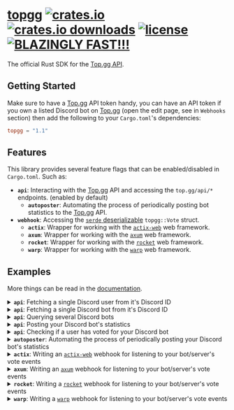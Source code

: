 # [topgg](https://crates.io/crates/topgg) [![crates.io][crates-io-image]][crates-io-url] [![crates.io downloads][crates-io-downloads-image]][crates-io-url] [![license][github-license-image]][github-license-url] [![BLAZINGLY FAST!!!][blazingly-fast-image]][blazingly-fast-url]

[crates-io-image]: https://img.shields.io/crates/v/topgg?style=flat-square
[crates-io-downloads-image]: https://img.shields.io/crates/d/topgg?style=flat-square
[crates-io-url]: https://crates.io/crates/topgg
[github-license-image]: https://img.shields.io/github/license/top-gg/rust-sdk?style=flat-square
[github-license-url]: https://github.com/top-gg/rust-sdk/blob/main/LICENSE
[blazingly-fast-image]: https://img.shields.io/badge/speed-BLAZINGLY%20FAST!!!%20%F0%9F%94%A5%F0%9F%9A%80%F0%9F%92%AA%F0%9F%98%8E-brightgreen.svg?style=flat-square
[blazingly-fast-url]: https://twitter.com/acdlite/status/974390255393505280
The official Rust SDK for the [Top.gg API](https://docs.top.gg).

## Getting Started

Make sure to have a [Top.gg](https://top.gg) API token handy, you can have an API token if you own a listed Discord bot on [Top.gg](https://top.gg) (open the edit page, see in `Webhooks` section) then add the following to your `Cargo.toml`'s dependencies:

```toml
topgg = "1.1"
```

## Features

This library provides several feature flags that can be enabled/disabled in `Cargo.toml`. Such as:

- **`api`**: Interacting with the [Top.gg](https://top.gg) API and accessing the `top.gg/api/*` endpoints. (enabled by default)
  - **`autoposter`**: Automating the process of periodically posting bot statistics to the [Top.gg](https://top.gg) API.
- **`webhook`**: Accessing the [`serde` deserializable](https://docs.rs/serde/latest/serde/de/trait.DeserializeOwned.html) `topgg::Vote` struct.
  - **`actix`**: Wrapper for working with the [`actix-web`](https://crates.io/crates/actix-web) web framework.
  - **`axum`**: Wrapper for working with the [`axum`](https://crates.io/crates/axum) web framework.
  - **`rocket`**: Wrapper for working with the [`rocket`](https://rocket.rs/) web framework.
  - **`warp`**: Wrapper for working with the [`warp`](https://crates.io/crates/warp) web framework.

## Examples

More things can be read in the [documentation](https://docs.rs/topgg).

<details>
<summary><b><code>api</code></b>: Fetching a single Discord user from it's Discord ID</summary>

```rust,no_run
use topgg::Client;

#[tokio::main]
async fn main() {
  let token = env!("TOPGG_TOKEN").to_owned();
  let client = Client::new(token);
  
  let user = client.get_user(661200758510977084).await.unwrap();
  
  assert_eq!(user.username, "null");
  assert_eq!(user.id, 661200758510977084);
  
  println!("{:?}", user);
}
```

</details>
<details>
<summary><b><code>api</code></b>: Fetching a single Discord bot from it's Discord ID</summary>

```rust,no_run
use topgg::Client;

#[tokio::main]
async fn main() {
  let token = env!("TOPGG_TOKEN").to_owned();
  let client = Client::new(token);
  
  let bot = client.get_bot(264811613708746752).await.unwrap();
  
  assert_eq!(bot.username, "Luca");
  assert_eq!(bot.id, 264811613708746752);
  
  println!("{:?}", bot);
}
```

</details>
<details>
<summary><b><code>api</code></b>: Querying several Discord bots</summary>

```rust,no_run
use topgg::{Client, Filter, Query};

#[tokio::main]
async fn main() {
  let token = env!("TOPGG_TOKEN").to_owned();
  let client = Client::new(token);
  
  // inputting a string searches a bot that matches that username.
  for bot in client.get_bots("shiro").await.unwrap() {
    println!("{:?}", bot);
  }

  // advanced query with filters...
  let filter = Filter::new()
    .username("shiro")
    .certified(true);

  let query = Query::new()
    .limit(250)
    .skip(50)
    .filter(filter);

  for bot in client.get_bots(query).await.unwrap() {
    println!("{:?}", bot);
  }
}
```

</details>
<details>
<summary><b><code>api</code></b>: Posting your Discord bot's statistics</summary>

```rust,no_run
use topgg::{Client, NewStats};

#[tokio::main]
async fn main() {
  let token = env!("TOPGG_TOKEN").to_owned();
  let client = Client::new(token);

  let server_count = 1234; // be TRUTHFUL!
  let shard_count = 10;

  let stats = NewStats::count_based(server_count, Some(shard_count));

  client.post_stats(stats).await.unwrap();
}
```

</details>
<details>
<summary><b><code>api</code></b>: Checking if a user has voted for your Discord bot</summary>

```rust,no_run
use topgg::Client;

#[tokio::main]
async fn main() {
  let token = env!("TOPGG_TOKEN").to_owned();
  let client = Client::new(token);

  if client.has_voted(661200758510977084).await.unwrap() {
    println!("checks out");
  }
}
```

</details>
<details>
<summary><b><code>autoposter</code></b>: Automating the process of periodically posting your Discord bot's statistics</summary>

In your `Cargo.toml`:

```toml
[dependencies]
topgg = { version = "1.1", features = ["autoposter"] }
```

In your code:

```rust,no_run
use topgg::{Autoposter, Client, NewStats};

#[tokio::main]
async fn main() {
  let token = env!("TOPGG_TOKEN").to_owned();
  let client = Client::new(token);

  // make sure to make this autoposter instance live
  // throughout most of the bot's lifetime to keep running!
  let autoposter = client.new_autoposter(1800);

  // ... then in some on ready/new guild event ...
  let server_count = 12345;
  let stats = NewStats::count_based(server_count, None);
  autoposter.feed(stats).await;
}
```

</details>
<details>
<summary><b><code>actix</code></b>: Writing an <a href="https://crates.io/crates/actix-web"><code>actix-web</code></a> webhook for listening to your bot/server's vote events</summary>

In your `Cargo.toml`:

```toml
[dependencies]
topgg = { version = "1.1", default-features = false, features = ["actix"] }
```

In your code:

```rust,no_run
use actix_web::{
  error::{Error, ErrorUnauthorized},
  get, post,
  App, HttpServer,
};
use std::io;
use topgg::IncomingVote;

#[get("/")]
async fn index() -> &'static str {
  "Hello, World!"
}

#[post("/webhook")]
async fn webhook(vote: IncomingVote) -> Result<&'static str, Error> {
  match vote.authenticate(env!("TOPGG_WEBHOOK_PASSWORD")) {
    Some(vote) => {
      println!("{:?}", vote);

      Ok("ok")
    }
    _ => Err(ErrorUnauthorized("401")),
  }
}

#[actix_web::main]
async fn main() -> io::Result<()> {
  HttpServer::new(|| App::new().service(index).service(webhook))
    .bind(("127.0.0.1", 8080))?
    .run()
    .await
}
```

</details>
<details>
<summary><b><code>axum</code></b>: Writing an <a href="https://crates.io/crates/axum"><code>axum</code></a> webhook for listening to your bot/server's vote events</summary>

In your `Cargo.toml`:

```toml
[dependencies]
topgg = { version = "1.1", default-features = false, features = ["axum"] }
```

In your code:

```rust,no_run
use axum::{routing::get, Router, Server};
use topgg::{Vote, VoteHandler};

struct MyVoteHandler {}

#[axum::async_trait]
impl VoteHandler for MyVoteHandler {
  async fn voted(&self, vote: Vote) {
    println!("{:?}", vote);
  }
}

async fn index() -> &'static str {
  "Hello, World!"
}

#[tokio::main]
async fn main() {
  let password = env!("TOPGG_WEBHOOK_PASSWORD").to_owned();
  let state = MyVoteHandler {};
  
  let app = Router::new()
    .route("/", get(index))
    .nest("/webhook", topgg::axum::webhook(password, state));
  
  // this will always be a valid SocketAddr syntax,
  // therefore we can safely unwrap_unchecked this.
  let addr = unsafe { "127.0.0.1:8080".parse().unwrap_unchecked() };

  Server::bind(&addr)
    .serve(app.into_make_service())
    .await
    .unwrap();
}
```

</details>
<details>
<summary><b><code>rocket</code></b>: Writing a <a href="https://rocket.rs"><code>rocket</code></a> webhook for listening to your bot/server's vote events</summary>

In your `Cargo.toml`:

```toml
[dependencies]
topgg = { version = "1.1", default-features = false, features = ["rocket"] }
```

In your code:

```rust,no_run
#![feature(decl_macro)]

use rocket::{get, http::Status, post, routes};
use topgg::IncomingVote;

#[get("/")]
fn index() -> &'static str {
  "Hello, World!"
}

#[post("/webhook", data = "<vote>")]
fn webhook(vote: IncomingVote) -> Status {
  match vote.authenticate(env!("TOPGG_WEBHOOK_PASSWORD")) {
    Some(vote) => {
      println!("{:?}", vote);

      // 200 and 401 will always be a valid status code,
      // therefore we can safely unwrap_unchecked these.
      unsafe { Status::from_code(200).unwrap_unchecked() }
    }
    _ => {
      println!("found an unauthorized attacker.");

      unsafe { Status::from_code(401).unwrap_unchecked() }
    }
  }
}

fn main() {
  rocket::ignite()
    .mount("/", routes![index, webhook])
    .launch();
}
```

</details>
<details>
<summary><b><code>warp</code></b>: Writing a <a href="https://crates.io/crates/warp"><code>warp</code></a> webhook for listening to your bot/server's vote events</summary>

In your `Cargo.toml`:

```toml
[dependencies]
topgg = { version = "1.1", default-features = false, features = ["warp"] }
```

In your code:

```rust,no_run
struct MyVoteHandler {}

#[async_trait::async_trait]
impl topgg::VoteHandler for MyVoteHandler {
  async fn voted(&self, vote: topgg::Vote) {
    // your application logic here
  }
}

#[tokio::main]
async fn main() {
  let password = env!("TOPGG_WEBHOOK_PASSWORD").to_owned();
  let state = MyVoteHandler {};
  
  // POST /dblwebhook
  let webhook = topgg::warp::webhook("dblwebhook", password, state);   
  let routes = warp::post().and(webhook);

  warp::serve(routes).run(([127, 0, 0, 1], 3030)).await;
}
```

</details>